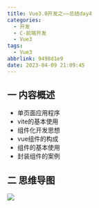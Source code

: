 ```yaml
---
title: Vue3.0开发之——总结day4
categories:
  - 开发
  - C-前端开发
  - Vue3
tags:
  - Vue3
abbrlink: 9498d1e9
date: 2023-04-09 21:09:45
---
```

## 一 内容概述

* 单页面应用程序
* vite的基本使用
* 组件化开发思想
* vue组件的构成
* 组件的基本使用
* 封装组件的案例

<!--more-->

## 二 思维导图
![][1]


[1]:https://cdn.staticaly.com/gh/PGzxc/CDN/master/blog-vue/vue3.0-summary-day4.png